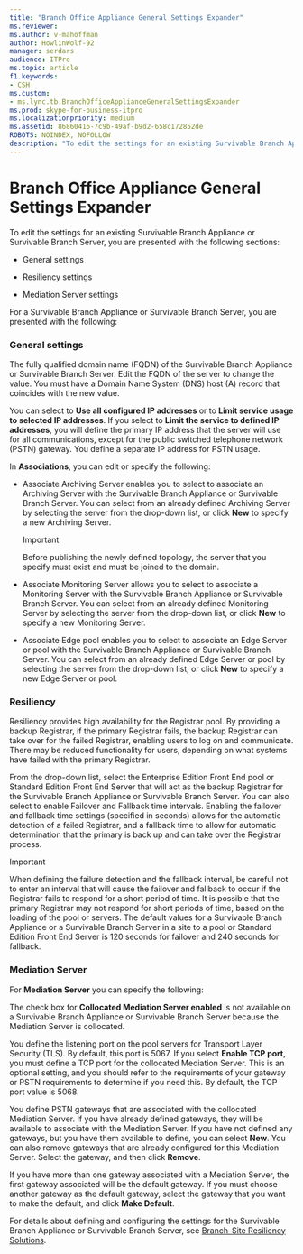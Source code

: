 ```yaml
---
title: "Branch Office Appliance General Settings Expander"
ms.reviewer: 
ms.author: v-mahoffman
author: HowlinWolf-92
manager: serdars
audience: ITPro
ms.topic: article
f1.keywords:
- CSH
ms.custom:
- ms.lync.tb.BranchOfficeApplianceGeneralSettingsExpander
ms.prod: skype-for-business-itpro
ms.localizationpriority: medium
ms.assetid: 86860416-7c9b-49af-b9d2-658c172852de
ROBOTS: NOINDEX, NOFOLLOW
description: "To edit the settings for an existing Survivable Branch Appliance or Survivable Branch Server, you are presented with the following sections:"
---
```


# Branch Office Appliance General Settings Expander

To edit the settings for an existing Survivable Branch Appliance or Survivable Branch Server, you are presented with the following sections:

- General settings

- Resiliency settings

- Mediation Server settings


For a Survivable Branch Appliance or Survivable Branch Server, you are presented with the following:

### General settings

The fully qualified domain name (FQDN) of the Survivable Branch Appliance or Survivable Branch Server. Edit the FQDN of the server to change the value. You must have a Domain Name System (DNS) host (A) record that coincides with the new value.

You can select to **Use all configured IP addresses** or to **Limit service usage to selected IP addresses**. If you select to **Limit the service to defined IP addresses**, you will define the primary IP address that the server will use for all communications, except for the public switched telephone network (PSTN) gateway. You define a separate IP address for PSTN usage.

In **Associations**, you can edit or specify the following:

- Associate Archiving Server enables you to select to associate an Archiving Server with the Survivable Branch Appliance or Survivable Branch Server. You can select from an already defined Archiving Server by selecting the server from the drop-down list, or click **New** to specify a new Archiving Server.

    > [!IMPORTANT]
    > Before publishing the newly defined topology, the server that you specify must exist and must be joined to the domain.

- Associate Monitoring Server allows you to select to associate a Monitoring Server with the Survivable Branch Appliance or Survivable Branch Server. You can select from an already defined Monitoring Server by selecting the server from the drop-down list, or click **New** to specify a new Monitoring Server.

- Associate Edge pool enables you to select to associate an Edge Server or pool with the Survivable Branch Appliance or Survivable Branch Server. You can select from an already defined Edge Server or pool by selecting the server from the drop-down list, or click **New** to specify a new Edge Server or pool.

### Resiliency

Resiliency provides high availability for the Registrar pool. By providing a backup Registrar, if the primary Registrar fails, the backup Registrar can take over for the failed Registrar, enabling users to log on and communicate. There may be reduced functionality for users, depending on what systems have failed with the primary Registrar.

From the drop-down list, select the Enterprise Edition Front End pool or Standard Edition Front End Server that will act as the backup Registrar for the Survivable Branch Appliance or Survivable Branch Server. You can also select to enable Failover and Fallback time intervals. Enabling the failover and fallback time settings (specified in seconds) allows for the automatic detection of a failed Registrar, and a fallback time to allow for automatic determination that the primary is back up and can take over the Registrar process.

> [!IMPORTANT]
> When defining the failure detection and the fallback interval, be careful not to enter an interval that will cause the failover and fallback to occur if the Registrar fails to respond for a short period of time. It is possible that the primary Registrar may not respond for short periods of time, based on the loading of the pool or servers. The default values for a Survivable Branch Appliance or a Survivable Branch Server in a site to a pool or Standard Edition Front End Server is 120 seconds for failover and 240 seconds for fallback.

### Mediation Server

For **Mediation Server** you can specify the following:

The check box for **Collocated Mediation Server enabled** is not available on a Survivable Branch Appliance or Survivable Branch Server because the Mediation Server is collocated.

You define the listening port on the pool servers for Transport Layer Security (TLS). By default, this port is 5067. If you select **Enable TCP port**, you must define a TCP port for the collocated Mediation Server. This is an optional setting, and you should refer to the requirements of your gateway or PSTN requirements to determine if you need this. By default, the TCP port value is 5068.

You define PSTN gateways that are associated with the collocated Mediation Server. If you have already defined gateways, they will be available to associate with the Mediation Server. If you have not defined any gateways, but you have them available to define, you can select **New**. You can also remove gateways that are already configured for this Mediation Server. Select the gateway, and then click **Remove**.

If you have more than one gateway associated with a Mediation Server, the first gateway associated will be the default gateway. If you must choose another gateway as the default gateway, select the gateway that you want to make the default, and click **Make Default**.


For details about defining and configuring the settings for the Survivable Branch Appliance or Survivable Branch Server, see [Branch-Site Resiliency Solutions](/previous-versions/office/lync-server-2013/lync-server-2013-branch-site-resiliency-solutions).
